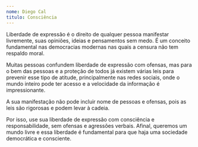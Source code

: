 ```yaml
---
nome: Diego Cal
titulo: Consciência
---
```


Liberdade de expressão é o direito de qualquer pessoa manifestar livremente, suas opiniões, ideias e pensamentos sem medo. É um conceito fundamental nas democracias modernas nas quais a censura não tem respaldo moral.

Muitas pessoas confundem liberdade de expressão com ofensas, mas para o bem das pessoas e a proteção de todos já existem várias leis para prevenir esse tipo de atitude, principalmente nas redes sociais, onde o mundo inteiro pode ter acesso e a velocidade da informação é impressionante.

A sua manifestação não pode incluir nome de pessoas e ofensas, pois as leis são rigorosas e podem  levar à cadeia.

Por isso, use sua liberdade de expressão com consciência e responsabilidade, sem ofensas e agressões verbais. Afinal, queremos um mundo livre e essa liberdade é fundamental para que haja uma sociedade democrática e consciente.

